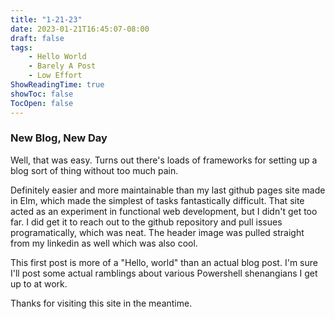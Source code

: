 ```yaml
---
title: "1-21-23"
date: 2023-01-21T16:45:07-08:00
draft: false
tags: 
    - Hello World
    - Barely A Post
    - Low Effort
ShowReadingTime: true
showToc: false
TocOpen: false
---
```


### New Blog, New Day

Well, that was easy. Turns out there's loads of frameworks for setting up a blog sort of thing without too much pain. 

Definitely easier and more maintainable than my last github pages site made in Elm, which made the simplest of tasks fantastically difficult. That site acted as an experiment in functional web development, but I didn't get too far. I did get it to reach out to the github repository and pull issues programatically, which was neat. The header image was pulled straight from my linkedin as well which was also cool.

This first post is more of a "Hello, world" than an actual blog post. I'm sure I'll post some actual ramblings about various Powershell shenangians I get up to at work.

Thanks for visiting this site in the meantime.